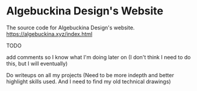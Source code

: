 # Algebuckina Design's Website
The source code for Algebuckina Design's website. https://algebuckina.xyz/index.html


TODO

add comments so I know what I'm doing later on (I don't think I need to do this, but I will eventually)

Do writeups on all my projects (Need to be more indepth and better highlight skills used. And I need to find my old technical drawings)
